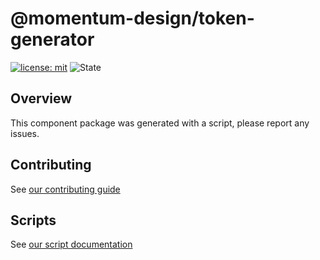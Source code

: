 # @momentum-design/token-generator

[![license: mit](https://img.shields.io/badge/License-MIT-blueviolet?style=flat-square)](https://github.com/momentum-design/momentum-design/blob/main/LICENSE)
![State](https://img.shields.io/badge/State-Alpha-blue?style=flat-square)

## Overview

This component package was generated with a script, please report any issues.

## Contributing

See [our contributing guide](./CONTRIBUTING.md)

## Scripts

See [our script documentation](./SCRIPTS.md)
